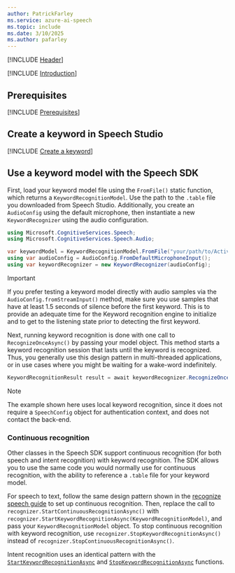 ```yaml
---
author: PatrickFarley
ms.service: azure-ai-speech
ms.topic: include
ms.date: 3/10/2025
ms.author: pafarley
---
```


[!INCLUDE [Header](../../common/csharp.md)]

[!INCLUDE [Introduction](intro.md)]

## Prerequisites

[!INCLUDE [Prerequisites](../../common/azure-prerequisites.md)]

## Create a keyword in Speech Studio

[!INCLUDE [Create a keyword](use-speech-studio.md)]

## Use a keyword model with the Speech SDK

First, load your keyword model file using the `FromFile()` static function, which returns a `KeywordRecognitionModel`. Use the path to the `.table` file you downloaded from Speech Studio. Additionally, you create an `AudioConfig` using the default microphone, then instantiate a new `KeywordRecognizer` using the audio configuration.

```csharp
using Microsoft.CognitiveServices.Speech;
using Microsoft.CognitiveServices.Speech.Audio;

var keywordModel = KeywordRecognitionModel.FromFile("your/path/to/Activate_device.table");
using var audioConfig = AudioConfig.FromDefaultMicrophoneInput();
using var keywordRecognizer = new KeywordRecognizer(audioConfig);
```
> [!IMPORTANT]
> If you prefer testing a keyword model directly with audio samples via the `AudioConfig.fromStreamInput()` method, make sure you use samples that have at least 1.5 seconds of silence before the first keyword. This is to provide an adequate time for the Keyword recognition engine to initialize and to get to the listening state prior to detecting the first keyword.

Next, running keyword recognition is done with one call to `RecognizeOnceAsync()` by passing your model object. This method starts a keyword recognition session that lasts until the keyword is recognized. Thus, you generally use this design pattern in multi-threaded applications, or in use cases where you might be waiting for a wake-word indefinitely.

```csharp
KeywordRecognitionResult result = await keywordRecognizer.RecognizeOnceAsync(keywordModel);
```

> [!NOTE]
> The example shown here uses local keyword recognition, since it does not require a `SpeechConfig` 
object for authentication context, and does not contact the back-end. 

### Continuous recognition

Other classes in the Speech SDK support continuous recognition (for both speech and intent recognition) with keyword recognition. The SDK allows you to use the same code you would normally use for continuous recognition, with the ability to reference a `.table` file for your keyword model.

For speech to text, follow the same design pattern shown in the [recognize speech guide](../../../how-to-recognize-speech.md?pivots=programming-language-csharp#continuous-recognition) to set up continuous recognition. Then, replace the call to `recognizer.StartContinuousRecognitionAsync()` with `recognizer.StartKeywordRecognitionAsync(KeywordRecognitionModel)`, and pass your `KeywordRecognitionModel` object. To stop continuous recognition with keyword recognition, use `recognizer.StopKeywordRecognitionAsync()` instead of `recognizer.StopContinuousRecognitionAsync()`.

Intent recognition uses an identical pattern with the [`StartKeywordRecognitionAsync`](/dotnet/api/microsoft.cognitiveservices.speech.intent.intentrecognizer.startkeywordrecognitionasync#Microsoft_CognitiveServices_Speech_Intent_IntentRecognizer_StartKeywordRecognitionAsync_Microsoft_CognitiveServices_Speech_KeywordRecognitionModel_) and [`StopKeywordRecognitionAsync`](/dotnet/api/microsoft.cognitiveservices.speech.intent.intentrecognizer.stopkeywordrecognitionasync#Microsoft_CognitiveServices_Speech_Intent_IntentRecognizer_StopKeywordRecognitionAsync) functions.
